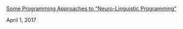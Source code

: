 [Some Programming Approaches to &ldquo;Neuro-Linguistic Programming&rdquo;](https://www.codeproject.com/Articles/891455/Some-Programming-Approaches-to-Neuro-Linguistic-Pr)

April 1, 2017

